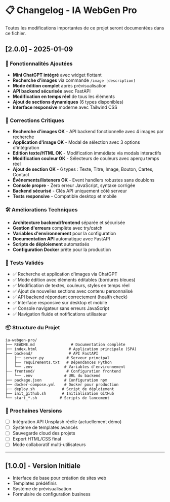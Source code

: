 # 📋 Changelog - IA WebGen Pro

Toutes les modifications importantes de ce projet seront documentées dans ce fichier.

## [2.0.0] - 2025-01-09

### 🎉 Fonctionnalités Ajoutées
- **Mini ChatGPT intégré** avec widget flottant
- **Recherche d'images** via commande `/image [description]`  
- **Mode édition complet** après prévisualisation
- **API backend sécurisée** avec FastAPI
- **Modification en temps réel** de tous les éléments
- **Ajout de sections dynamiques** (6 types disponibles)
- **Interface responsive** moderne avec Tailwind CSS

### 🔧 Corrections Critiques
- **Recherche d'images OK** - API backend fonctionnelle avec 4 images par recherche
- **Application d'image OK** - Modal de sélection avec 3 options d'intégration  
- **Edition texte/HTML OK** - Modification immédiate via modals interactifs
- **Modification couleur OK** - Sélecteurs de couleurs avec aperçu temps réel
- **Ajout de section OK** - 6 types : Texte, Titre, Image, Bouton, Cartes, Contact
- **Événements/listeners OK** - Event handlers robustes sans doublons
- **Console propre** - Zero erreur JavaScript, syntaxe corrigée
- **Backend sécurisé** - Clés API uniquement côté serveur
- **Tests responsive** - Compatible desktop et mobile

### 🛠️ Améliorations Techniques
- **Architecture backend/frontend** séparée et sécurisée
- **Gestion d'erreurs** complète avec try/catch
- **Variables d'environnement** pour la configuration
- **Documentation API** automatique avec FastAPI
- **Scripts de déploiement** automatisés
- **Configuration Docker** prête pour la production

### 🧪 Tests Validés
- ✅ Recherche et application d'images via ChatGPT
- ✅ Mode édition avec éléments éditables (bordures bleues)
- ✅ Modification de textes, couleurs, styles en temps réel
- ✅ Ajout de nouvelles sections avec contenu personnalisé  
- ✅ API backend répondant correctement (health check)
- ✅ Interface responsive sur desktop et mobile
- ✅ Console navigateur sans erreurs JavaScript
- ✅ Navigation fluide et notifications utilisateur

### 📦 Structure du Projet
```
ia-webgen-pro/
├── README.md                # Documentation complète
├── index.html              # Application principale (SPA)
├── backend/                # API FastAPI
│   ├── server.py          # Serveur principal
│   ├── requirements.txt   # Dépendances Python
│   └── .env              # Variables d'environnement
├── frontend/              # Configuration frontend
│   └── .env              # URL du backend
├── package.json          # Configuration npm
├── docker-compose.yml    # Docker pour production
├── deploy.sh            # Script de déploiement
├── init_github.sh       # Initialisation GitHub
└── start_*.sh          # Scripts de lancement
```

### 🎯 Prochaines Versions
- [ ] Intégration API Unsplash réelle (actuellement démo)
- [ ] Système de templates avancés
- [ ] Sauvegarde cloud des projets
- [ ] Export HTML/CSS final
- [ ] Mode collaboratif multi-utilisateurs

---

## [1.0.0] - Version Initiale
- Interface de base pour création de sites web
- Templates prédéfinis
- Système de prévisualisation
- Formulaire de configuration business